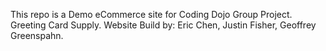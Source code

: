 This repo is a Demo eCommerce site for Coding Dojo Group Project. Greeting Card Supply.
Website Build by: Eric Chen, Justin Fisher, Geoffrey Greenspahn.

